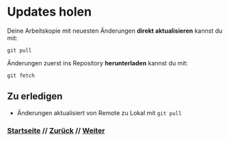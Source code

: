 # Updates holen

Deine Arbeitskopie mit neuesten Änderungen **direkt aktualisieren** kannst du mit:

```
git pull
```

Änderungen zuerst ins Repository **herunterladen** kannst du mit:

```
git fetch
```

## Zu erledigen
- Änderungen aktualisiert von Remote zu Lokal mit `git pull`

### [Startseite](index.md) // [Zurück](clone.md) // [Weiter](merge.md)
